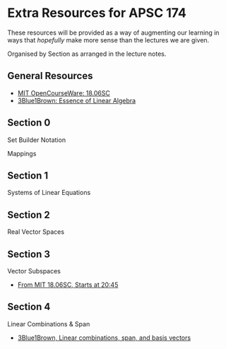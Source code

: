 # Extra Resources for APSC 174

These resources will be provided as a way of augmenting our learning in ways that *hopefully* make more sense than the lectures we are given. 

Organised by Section as arranged in the lecture notes.

## General Resources
* [MIT OpenCourseWare: 18.06SC](https://ocw.mit.edu/courses/18-06sc-linear-algebra-fall-2011/)
* [3Blue1Brown: Essence of Linear Algebra](https://youtube.com/playlist?list=PLZHQObOWTQDPD3MizzM2xVFitgF8hE_ab&si=a3Iv4Xm85umd5VaF)

## Section 0
Set Builder Notation

Mappings


## Section 1
Systems of Linear Equations


## Section 2
Real Vector Spaces


## Section 3
Vector Subspaces

* [From MIT 18.06SC, Starts at 20:45](https://youtu.be/JibVXBElKL0?si=WqNBI-49PZVl4Rmu&t=1245)


## Section 4
Linear Combinations & Span
* [3Blue1Brown, Linear combinations, span, and basis vectors ](https://youtu.be/k7RM-ot2NWY?si=H0zm7Yyp5YG3ZjrI)


